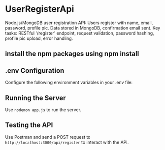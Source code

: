 # UserRegisterApi

Node.js/MongoDB user registration API: Users register with name, email, password, profile pic.
Data stored in MongoDB, confirmation email sent. Key tasks: RESTful '/register' endpoint, 
request validation, password hashing, profile pic upload, error handling.

## install the npm packages using npm install

## .env Configuration

Configure the following environment variables in your .env file:

## Running the Server

Use `nodemon app.js` to run the server.

## Testing the API

Use Postman and send a POST request to `http://localhost:3000/api/register` to interact with the API.
